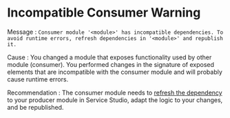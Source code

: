 # Incompatible Consumer Warning

Message : `Consumer module '<module>' has incompatible dependencies. To avoid runtime errors, refresh dependencies in '<module>' and republish it.`

Cause : You changed a module that exposes functionality used by other module \(consumer\). You performed changes in the signature of exposed elements that are incompatible with the consumer module and will probably cause runtime errors.

Recommendation : The consumer module needs to [refresh the dependency](../../../develop/reuse-and-refactor/handle-changes.md#refresh-dependencies) to your producer module in Service Studio, adapt the logic to your changes, and be republished.

